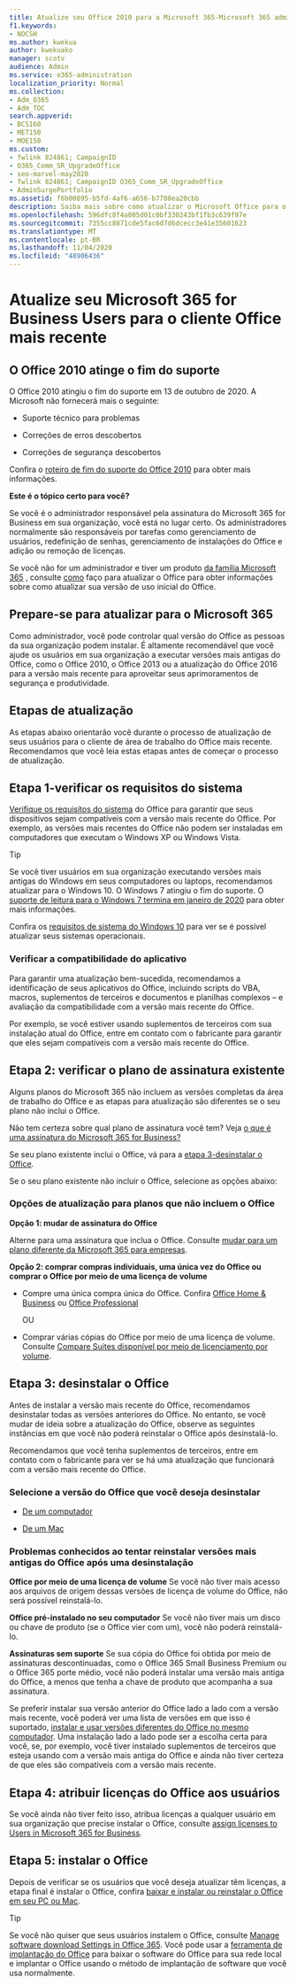 ```yaml
---
title: Atualize seu Office 2010 para a Microsoft 365-Microsoft 365 admin
f1.keywords:
- NOCSH
ms.author: kwekua
author: kwekuako
manager: scotv
audience: Admin
ms.service: o365-administration
localization_priority: Normal
ms.collection:
- Adm_O365
- Adm_TOC
search.appverid:
- BCS160
- MET150
- MOE150
ms.custom:
- fwlink 824861; CampaignID
- O365_Comm_SR_UpgradeOffice
- seo-marvel-may2020
- fwlink 824861; CampaignID O365_Comm_SR_UpgradeOffice
- AdminSurgePortfolio
ms.assetid: f6b00895-b5fd-4af6-a656-b7788ea20cbb
description: Saiba mais sobre como atualizar o Microsoft Office para o cliente Office mais recente para usuários em sua organização.
ms.openlocfilehash: 596dfc8f4a005d01c0bf330243bf1fb3c639f97e
ms.sourcegitcommit: 7355cc8871cde5fac6d7d6dcecc3e41e35601623
ms.translationtype: MT
ms.contentlocale: pt-BR
ms.lasthandoff: 11/04/2020
ms.locfileid: "48906436"
---
```

# <a name="upgrade-your-microsoft-365-for-business-users-to-the-latest-office-client"></a>Atualize seu Microsoft 365 for Business Users para o cliente Office mais recente

## <a name="office-2010-reaches-end-of-support"></a>O Office 2010 atinge o fim do suporte

O Office 2010 atingiu o fim do suporte em 13 de outubro de 2020. A Microsoft não fornecerá mais o seguinte:

- Suporte técnico para problemas

- Correções de erros descobertos

- Correções de segurança descobertos

Confira o [roteiro de fim do suporte do Office 2010](https://docs.microsoft.com/deployoffice/endofsupport/office-2010-end-support-roadmap) para obter mais informações.

 **Este é o tópico certo para você?**
  
 Se você é o administrador responsável pela assinatura do Microsoft 365 for Business em sua organização, você está no lugar certo. Os administradores normalmente são responsáveis por tarefas como gerenciamento de usuários, redefinição de senhas, gerenciamento de instalações do Office e adição ou remoção de licenças.

 Se você não for um administrador e tiver um produto [da família Microsoft 365](https://support.microsoft.com/office/28cbc8cf-1332-4f04-9123-9b660abb629e#BKMK_OfficePlans) , consulte [como](https://support.microsoft.com/office/ee68f6cf-422f-464a-82ec-385f65391350) faço para atualizar o Office para obter informações sobre como atualizar sua versão de uso inicial do Office.

## <a name="get-ready-to-upgrade-to-microsoft-365"></a>Prepare-se para atualizar para o Microsoft 365

Como administrador, você pode controlar qual versão do Office as pessoas da sua organização podem instalar. É altamente recomendável que você ajude os usuários em sua organização a executar versões mais antigas do Office, como o Office 2010, o Office 2013 ou a atualização do Office 2016 para a versão mais recente para aproveitar seus aprimoramentos de segurança e produtividade.

## <a name="upgrade-steps"></a>Etapas de atualização

As etapas abaixo orientarão você durante o processo de atualização de seus usuários para o cliente de área de trabalho do Office mais recente. Recomendamos que você leia estas etapas antes de começar o processo de atualização.
  
## <a name="step-1---check-system-requirements"></a>Etapa 1-verificar os requisitos do sistema

[Verifique os requisitos do sistema](https://www.microsoft.com/microsoft-365/microsoft-365-and-office-resources) do Office para garantir que seus dispositivos sejam compatíveis com a versão mais recente do Office. Por exemplo, as versões mais recentes do Office não podem ser instaladas em computadores que executam o Windows XP ou Windows Vista.
  
> [!TIP]
> Se você tiver usuários em sua organização executando versões mais antigas do Windows em seus computadores ou laptops, recomendamos atualizar para o Windows 10. O Windows 7 atingiu o fim do suporte. O [suporte de leitura para o Windows 7 termina em janeiro de 2020](https://www.microsoft.com/microsoft-365/windows/end-of-windows-7-support?rtc=1) para obter mais informações.

Confira os [requisitos de sistema do Windows 10](https://www.microsoft.com/windows/windows-10-specifications) para ver se é possível atualizar seus sistemas operacionais.

### <a name="check-application-compatibility"></a>Verificar a compatibilidade do aplicativo

Para garantir uma atualização bem-sucedida, recomendamos a identificação de seus aplicativos do Office, incluindo scripts do VBA, macros, suplementos de terceiros e documentos e planilhas complexos – e avaliação da compatibilidade com a versão mais recente do Office.
  
Por exemplo, se você estiver usando suplementos de terceiros com sua instalação atual do Office, entre em contato com o fabricante para garantir que eles sejam compatíveis com a versão mais recente do Office.
  
## <a name="step-2---check-your-existing-subscription-plan"></a>Etapa 2: verificar o plano de assinatura existente

Alguns planos do Microsoft 365 não incluem as versões completas da área de trabalho do Office e as etapas para atualização são diferentes se o seu plano não inclui o Office.
  
Não tem certeza sobre qual plano de assinatura você tem? Veja [o que é uma assinatura do Microsoft 365 for Business?](../admin-overview/what-subscription-do-i-have.md)
  
Se seu plano existente inclui o Office, vá para a [etapa 3-desinstalar o Office](#step-3---uninstall-office).
  
Se o seu plano existente não incluir o Office, selecione as opções abaixo:
  
### <a name="upgrade-options-for-plans-that-dont-include-office"></a>Opções de atualização para planos que não incluem o Office

 **Opção 1: mudar de assinatura do Office**

Alterne para uma assinatura que inclua o Office. Consulte [mudar para um plano diferente da Microsoft 365 para empresas](../../commerce/subscriptions/switch-to-a-different-plan.md).

**Opção 2: comprar compras individuais, uma única vez do Office ou comprar o Office por meio de uma licença de volume**

 - Compre uma única compra única do Office. Confira [Office Home &amp; Business](https://products.office.com/home-and-business) ou [Office Professional](https://products.office.com/professional)

     OU

 - Comprar várias cópias do Office por meio de uma licença de volume. Consulte [Compare Suites disponível por meio de licenciamento por volume](https://products.office.com/business/microsoft-office-volume-licensing-suites-comparison).

## <a name="step-3---uninstall-office"></a>Etapa 3: desinstalar o Office

Antes de instalar a versão mais recente do Office, recomendamos desinstalar todas as versões anteriores do Office. No entanto, se você mudar de ideia sobre a atualização do Office, observe as seguintes instâncias em que você não poderá reinstalar o Office após desinstalá-lo.
  
Recomendamos que você tenha suplementos de terceiros, entre em contato com o fabricante para ver se há uma atualização que funcionará com a versão mais recente do Office.

### <a name="select-the-version-of-office-you-want-to-uninstall"></a>Selecione a versão do Office que você deseja desinstalar

- [De um computador](https://support.microsoft.com/office/9dd49b83-264a-477a-8fcc-2fdf5dbf61d8)

- [De um Mac](https://support.microsoft.com/office/eefa1199-5b58-43af-8a3d-b73dc1a8cae3)
  
### <a name="known-issues-trying-to-reinstall-older-versions-of-office-after-an-uninstall"></a>Problemas conhecidos ao tentar reinstalar versões mais antigas do Office após uma desinstalação

 **Office por meio de uma licença de volume** Se você não tiver mais acesso aos arquivos de origem dessas versões de licença de volume do Office, não será possível reinstalá-lo.

 **Office pré-instalado no seu computador** Se você não tiver mais um disco ou chave de produto (se o Office vier com um), você não poderá reinstalá-lo.

 **Assinaturas sem suporte** Se sua cópia do Office foi obtida por meio de assinaturas descontinuadas, como o Office 365 Small Business Premium ou o Office 365 porte médio, você não poderá instalar uma versão mais antiga do Office, a menos que tenha a chave de produto que acompanha a sua assinatura.

Se preferir instalar sua versão anterior do Office lado a lado com a versão mais recente, você poderá ver uma lista de versões em que isso é suportado, [instalar e usar versões diferentes do Office no mesmo computador](https://support.microsoft.com/office/6ebb44ce-18a3-43f9-a187-b78c513788bf). Uma instalação lado a lado pode ser a escolha certa para você, se, por exemplo, você tiver instalado suplementos de terceiros que esteja usando com a versão mais antiga do Office e ainda não tiver certeza de que eles são compatíveis com a versão mais recente.

## <a name="step-4---assign-office-licenses-to-users"></a>Etapa 4: atribuir licenças do Office aos usuários

Se você ainda não tiver feito isso, atribua licenças a qualquer usuário em sua organização que precise instalar o Office, consulte [assign licenses to Users in Microsoft 365 for Business](../manage/assign-licenses-to-users.md).
  
## <a name="step-5---install-office"></a>Etapa 5: instalar o Office

Depois de verificar se os usuários que você deseja atualizar têm licenças, a etapa final é instalar o Office, confira [baixar e instalar ou reinstalar o Office em seu PC ou Mac](https://support.microsoft.com/office/4414eaaf-0478-48be-9c42-23adc4716658).
  
> [!TIP]
> Se você não quiser que seus usuários instalem o Office, consulte [Manage software download Settings in Office 365](https://docs.microsoft.com/DeployOffice/manage-software-download-settings-office-365). Você pode usar a [ferramenta de implantação do Office](https://docs.microsoft.com/DeployOffice/overview-office-deployment-tool) para baixar o software do Office para sua rede local e implantar o Office usando o método de implantação de software que você usa normalmente.

